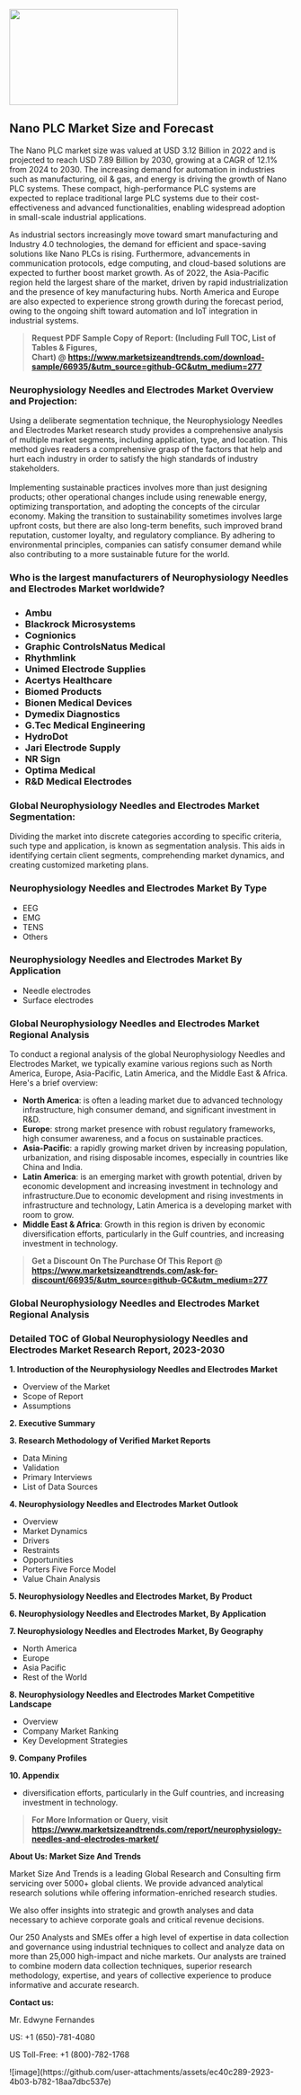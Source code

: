 <p><img class="alignnone size-medium wp-image-20088" src="https://ffe5etoiles.com/wp-content/uploads/2024/12/MST1-300x171.png" alt="" width="300" height="171" /></p><h2>Nano PLC Market Size and Forecast</h2><p>The Nano PLC market size was valued at USD 3.12 Billion in 2022 and is projected to reach USD 7.89 Billion by 2030, growing at a CAGR of 12.1% from 2024 to 2030. The increasing demand for automation in industries such as manufacturing, oil & gas, and energy is driving the growth of Nano PLC systems. These compact, high-performance PLC systems are expected to replace traditional large PLC systems due to their cost-effectiveness and advanced functionalities, enabling widespread adoption in small-scale industrial applications.</p><p>As industrial sectors increasingly move toward smart manufacturing and Industry 4.0 technologies, the demand for efficient and space-saving solutions like Nano PLCs is rising. Furthermore, advancements in communication protocols, edge computing, and cloud-based solutions are expected to further boost market growth. As of 2022, the Asia-Pacific region held the largest share of the market, driven by rapid industrialization and the presence of key manufacturing hubs. North America and Europe are also expected to experience strong growth during the forecast period, owing to the ongoing shift toward automation and IoT integration in industrial systems.</p></p><blockquote id="" class=""><strong>Request PDF Sample Copy of Report: (Including Full TOC, List of Tables &amp; Figures, Chart)&nbsp;@&nbsp;<strong><a href="https://www.marketsizeandtrends.com/download-sample/66935/&utm_source=github-GC&utm_medium=277" target="_blank">https://www.marketsizeandtrends.com/download-sample/66935/&utm_source=github-GC&utm_medium=277</a></strong></strong></blockquote><h3 id="" class="">Neurophysiology Needles and Electrodes Market&nbsp;Overview and Projection:</h3><p id="" class="">Using a deliberate segmentation technique, the Neurophysiology Needles and Electrodes Market research study provides a comprehensive analysis of multiple market segments, including application, type, and location. This method gives readers a comprehensive grasp of the factors that help and hurt each industry in order to satisfy the high standards of industry stakeholders. <br /> <br />Implementing sustainable practices involves more than just designing products; other operational changes include using renewable energy, optimizing transportation, and adopting the concepts of the circular economy. Making the transition to sustainability sometimes involves large upfront costs, but there are also long-term benefits, such improved brand reputation, customer loyalty, and regulatory compliance. By adhering to environmental principles, companies can satisfy consumer demand while also contributing to a more sustainable future for the world.</p><h3 id="" class="">Who is the largest manufacturers of&nbsp;Neurophysiology Needles and Electrodes Market worldwide?</h3><h3 class=""><p><ul><li>Ambu </li><li> Blackrock Microsystems </li><li> Cognionics </li><li> Graphic ControlsNatus Medical </li><li> Rhythmlink </li><li> Unimed Electrode Supplies </li><li> Acertys Healthcare </li><li> Biomed Products </li><li> Bionen Medical Devices </li><li> Dymedix Diagnostics </li><li> G.Tec Medical Engineering </li><li> HydroDot </li><li> Jari Electrode Supply </li><li> NR Sign </li><li> Optima Medical </li><li> R&D Medical Electrodes</li></ul></p></h3><h3 id="" class="">Global&nbsp;Neurophysiology Needles and Electrodes Market Segmentation:</h3><p id="" class="">Dividing the market into discrete categories according to specific criteria, such type and application, is known as segmentation analysis. This aids in identifying certain client segments, comprehending market dynamics, and creating customized marketing plans.</p><h3 id="" class="">Neurophysiology Needles and Electrodes Market&nbsp;By Type</h3><p><p><ul><li>EEG </li><li> EMG </li><li> TENS </li><li> Others</p></li></ul></p></p><h3 id="" class="">Neurophysiology Needles and Electrodes Market&nbsp;By Application</h3><p class=""><p><ul><li>Needle electrodes </li><li> Surface electrodes</li></ul></p></p><h3 id="" class="">Global Neurophysiology Needles and Electrodes Market Regional Analysis</h3><p id="" class="">To conduct a regional analysis of the global Neurophysiology Needles and Electrodes Market, we typically examine various regions such as North America, Europe, Asia-Pacific, Latin America, and the Middle East &amp; Africa. Here's a brief overview:</p><ul><li><strong>North America</strong>: is often a leading market due to advanced technology infrastructure, high consumer demand, and significant investment in R&amp;D.</li><li><strong>Europe</strong>: strong market presence with robust regulatory frameworks, high consumer awareness, and a focus on sustainable practices.</li><li><strong>Asia-Pacific</strong>: a rapidly growing market driven by increasing population, urbanization, and rising disposable incomes, especially in countries like China and India.</li><li><strong>Latin America</strong>: is an emerging market with growth potential, driven by economic development and increasing investment in technology and infrastructure.Due to economic development and rising investments in infrastructure and technology, Latin America is a developing market with room to grow.</li><li><strong>Middle East &amp; Africa</strong>: Growth in this region is driven by economic diversification efforts, particularly in the Gulf countries, and increasing investment in technology.</li></ul><blockquote id="" class=""><strong>Get a Discount On The Purchase Of This Report @ <strong><a href="https://www.marketsizeandtrends.com/ask-for-discount/66935/&utm_source=github-GC&utm_medium=277" target="_blank">https://www.marketsizeandtrends.com/ask-for-discount/66935/&utm_source=github-GC&utm_medium=277</a></strong></strong></blockquote><h3 id="" class="">Global Neurophysiology Needles and Electrodes Market Regional Analysis</h3><h3 id="" class="">Detailed TOC of Global Neurophysiology Needles and Electrodes Market Research Report, 2023-2030</h3><p id="" class=""><strong>1. Introduction of the Neurophysiology Needles and Electrodes Market</strong></p><ul><li>Overview of the Market</li><li>Scope of Report</li><li>Assumptions</li></ul><p id="" class=""><strong>2. Executive Summary</strong></p><p id="" class=""><strong>3. Research Methodology of Verified Market Reports</strong></p><ul><li>Data Mining</li><li>Validation</li><li>Primary Interviews</li><li>List of Data Sources</li></ul><p id="" class=""><strong>4. Neurophysiology Needles and Electrodes Market Outlook</strong></p><ul><li>Overview</li><li>Market Dynamics</li><li>Drivers</li><li>Restraints</li><li>Opportunities</li><li>Porters Five Force Model</li><li>Value Chain Analysis</li></ul><p id="" class=""><strong>5. Neurophysiology Needles and Electrodes Market, By Product</strong></p><p id="" class=""><strong>6. Neurophysiology Needles and Electrodes Market, By Application</strong></p><p id="" class=""><strong>7. Neurophysiology Needles and Electrodes Market, By Geography</strong></p><ul><li>North America</li><li>Europe</li><li>Asia Pacific</li><li>Rest of the World</li></ul><p id="" class=""><strong>8. Neurophysiology Needles and Electrodes Market Competitive Landscape</strong></p><ul><li>Overview</li><li>Company Market Ranking</li><li>Key Development Strategies</li></ul><p id="" class=""><strong>9. Company Profiles</strong></p><p id="" class=""><strong>10. Appendix</strong></p><ul><li>diversification efforts, particularly in the Gulf countries, and increasing investment in technology.</li></ul><blockquote id="" class=""><strong>For More Information or Query, visit <strong><strong><a href="https://www.marketsizeandtrends.com/report/neurophysiology-needles-and-electrodes-market/" target="_blank">https://www.marketsizeandtrends.com/report/neurophysiology-needles-and-electrodes-market/</a></strong></strong></strong></blockquote><p id="" class=""><strong>About Us: Market Size And Trends</strong></p><p id="" class="">Market Size And Trends is a leading Global Research and Consulting firm servicing over 5000+ global clients. We provide advanced analytical research solutions while offering information-enriched research studies.</p><p id="" class="">We also offer insights into strategic and growth analyses and data necessary to achieve corporate goals and critical revenue decisions.</p><p id="" class="">Our 250 Analysts and SMEs offer a high level of expertise in data collection and governance using industrial techniques to collect and analyze data on more than 25,000 high-impact and niche markets. Our analysts are trained to combine modern data collection techniques, superior research methodology, expertise, and years of collective experience to produce informative and accurate research.</p><p id="" class=""><strong>Contact us:</strong></p><p id="" class="">Mr. Edwyne Fernandes</p><p id="" class="">US: +1 (650)-781-4080</p><p id="" class="">US Toll-Free: +1 (800)-782-1768</p>
![image](https://github.com/user-attachments/assets/ec40c289-2923-4b03-b782-18aa7dbc537e)
